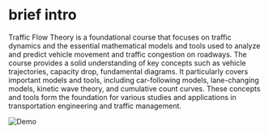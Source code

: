 # brief intro

Traffic Flow Theory is a foundational course that focuses on traffic dynamics and the essential mathematical models and tools used to analyze and predict vehicle movement and traffic congestion on roadways. The course provides a solid understanding of key concepts such as vehicle trajectories, capacity drop, fundamental diagrams.
It particularly covers important models and tools, including car-following models, lane-changing models, kinetic wave theory, and cumulative count curves.
These concepts and tools form the foundation for various studies and applications in transportation engineering and traffic management.

![Demo](https://raw.githubusercontent.com/gotrafficgo/traffic_flow_theory_slides/main/traffic_flow_theory_slides/pic/TFT_RandomSlide_1.png)
